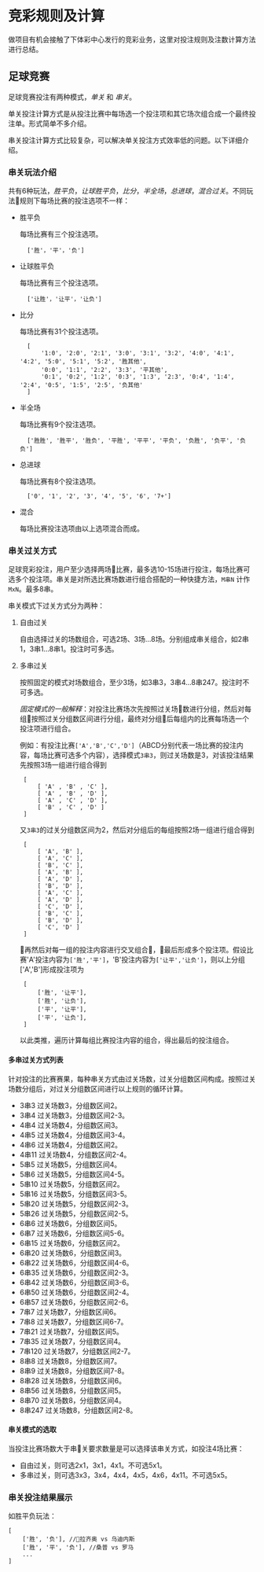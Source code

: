 # 竞彩规则及计算
做项目有机会接触了下体彩中心发行的竞彩业务，这里对投注规则及注数计算方法进行总结。
## 足球竞赛
足球竞赛投注有两种模式，*单关* 和 *串关*。

单关投注计算方式是从投注比赛中每场选一个投注项和其它场次组合成一个最终投注单。形式简单不多介绍。

串关投注计算方式比较复杂，可以解决单关投注方式效率低的问题。以下详细介绍。
### 串关玩法介绍
共有6种玩法，*胜平负*，*让球胜平负*，*比分*，*半全场*，*总进球*，*混合过关*。不同玩法规则下每场比赛的投注选项不一样：
+ 胜平负

    每场比赛有三个投注选项。

        ['胜'，'平'，'负']
+ 让球胜平负

    每场比赛有三个投注选项。

        ['让胜'，'让平'，'让负']
+ 比分

    每场比赛有31个投注选项。
    
        [
            '1:0', '2:0', '2:1', '3:0', '3:1', '3:2', '4:0', '4:1', '4:2', '5:0', '5:1', '5:2', '胜其他',
            '0:0', '1:1', '2:2', '3:3', '平其他',
            '0:1', '0:2', '1:2', '0:3', '1:3', '2:3', '0:4', '1:4', '2:4', '0:5', '1:5', '2:5', '负其他'
        ]
+ 半全场

    每场比赛有9个投注选项。

        ['胜胜', '胜平', '胜负', '平胜', '平平', '平负', '负胜', '负平', '负负']
+ 总进球

    每场比赛有8个投注选项。

        ['0', '1', '2', '3', '4', '5', '6', '7+']
+ 混合

    每场比赛投注选项由以上选项混合而成。

### 串关过关方式
足球竞彩投注，用户至少选择两场比赛，最多选10-15场进行投注，每场比赛可选多个投注项。串关是对所选比赛场数进行组合搭配的一种快捷方法，`M串N` 计作 `MxN`。最多8串。

串关模式下过关方式分为两种：
1. 自由过关

    自由选择过关的场数组合，可选2场、3场...8场。分别组成串关组合，如2串1，3串1...8串1。投注时可多选。
2. 多串过关

    按照固定的模式对场数组合，至少3场，如3串3，3串4...8串247。投注时不可多选。
    
    *固定模式的一般解释*：对投注比赛场次先按照过关场数进行分组，然后对每组按照过关分组数区间进行分组，最终对分组后每组内的比赛每场选一个投注项进行组合。
    
    例如：有投注比赛`['A','B','C','D']`（ABCD分别代表一场比赛的投注内容，每场比赛可选多个内容），选择模式`3串3`，则过关场数是3，对该投注结果先按照3场一组进行组合得到
        
        [ 
            [ 'A' , 'B' , 'C' ],
            [ 'A' , 'B' , 'D' ],
            [ 'A' , 'C' , 'D' ],
            [ 'B' , 'C' , 'D' ]
        ]
    又`3串3`的过关分组数区间为2，然后对分组后的每组按照2场一组进行组合得到

        [ 
            [ 'A', 'B' ],
            [ 'A', 'C' ],
            [ 'B', 'C' ],
            [ 'A', 'B' ],
            [ 'A', 'D' ],
            [ 'B', 'D' ],
            [ 'A', 'C' ],
            [ 'A', 'D' ],
            [ 'C', 'D' ],
            [ 'B', 'C' ],
            [ 'B', 'D' ],
            [ 'C', 'D' ] 
        ] 
    再然后对每一组的投注内容进行交叉组合，最后形成多个投注项。假设比赛'A'投注内容为`['胜','平']`，'B'投注内容为`['让平','让负']`，则以上分组['A','B']形成投注项为
    
        [
            ['胜', '让平'],
            ['胜', '让负'],
            ['平', '让平'],
            ['平', '让负'],
        ]
    以此类推，遍历计算每组比赛投注内容的组合，得出最后的投注组合。

#### 多串过关方式列表
针对投注的比赛赛果，每种串关方式由过关场数，过关分组数区间构成。按照过关场数分组后，对过关分组数区间进行以上规则的循环计算。
+ 3串3 过关场数3，分组数区间2。
+ 3串4 过关场数3，分组数区间2-3。
+ 4串4 过关场数4，分组数区间3。
+ 4串5 过关场数4，分组数区间3-4。
+ 4串6 过关场数4，分组数区间2。
+ 4串11 过关场数4，分组数区间2-4。
+ 5串5 过关场数5，分组数区间4。
+ 5串6 过关场数5，分组数区间4-5。
+ 5串10 过关场数5，分组数区间2。
+ 5串16 过关场数5，分组数区间3-5。
+ 5串20 过关场数5，分组数区间2-3。
+ 5串26 过关场数5，分组数区间2-5。
+ 6串6 过关场数6，分组数区间5。
+ 6串7 过关场数6，分组数区间5-6。
+ 6串15 过关场数6，分组数区间2。
+ 6串20 过关场数6，分组数区间3。
+ 6串22 过关场数6，分组数区间4-6。
+ 6串35 过关场数6，分组数区间2-3。
+ 6串42 过关场数6，分组数区间3-6。
+ 6串50 过关场数6，分组数区间2-4。
+ 6串57 过关场数6，分组数区间2-6。
+ 7串7 过关场数7，分组数区间6。
+ 7串8 过关场数7，分组数区间6-7。
+ 7串21 过关场数7，分组数区间5。
+ 7串35 过关场数7，分组数区间4。
+ 7串120 过关场数7，分组数区间2-7。
+ 8串8 过关场数8，分组数区间7。
+ 8串9 过关场数8，分组数区间7-8。
+ 8串28 过关场数8，分组数区间6。
+ 8串56 过关场数8，分组数区间5。
+ 8串70 过关场数8，分组数区间4。
+ 8串247 过关场数8，分组数区间2-8。

#### 串关模式的选取
当投注比赛场数大于串关要求数量是可以选择该串关方式，如投注4场比赛：
+ 自由过关，则可选2x1，3x1，4x1。不可选5x1。
+ 多串过关，则可选3x3，3x4，4x4，4x5，4x6，4x11。不可选5x5。

### 串关投注结果展示
如胜平负玩法：
    
    [
        ['胜', '负'], //拉齐奥 vs 乌迪内斯
        ['胜', '平', '负'], //桑普 vs 罗马
        ...
    ]
